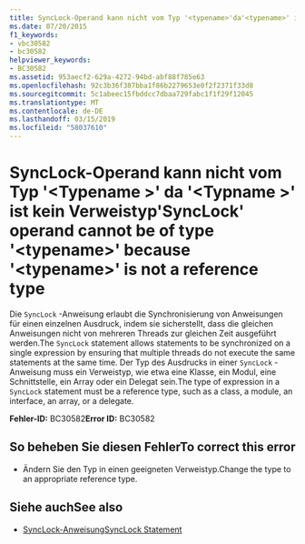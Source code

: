```yaml
---
title: SyncLock-Operand kann nicht vom Typ '<typename>'da'<typename>' ist kein Verweistyp
ms.date: 07/20/2015
f1_keywords:
- vbc30582
- bc30582
helpviewer_keywords:
- BC30582
ms.assetid: 953aecf2-629a-4272-94bd-abf88f785e63
ms.openlocfilehash: 92c3b36f387bba1f86b2279653e0f2f2371f33d8
ms.sourcegitcommit: 5c1abeec15fbddcc7dbaa729fabc1f1f29f12045
ms.translationtype: MT
ms.contentlocale: de-DE
ms.lasthandoff: 03/15/2019
ms.locfileid: "58037610"
---
```

# <a name="synclock-operand-cannot-be-of-type-typename-because-typename-is-not-a-reference-type"></a><span data-ttu-id="4714a-102">SyncLock-Operand kann nicht vom Typ '\<Typename >' da '\<Typname >' ist kein Verweistyp</span><span class="sxs-lookup"><span data-stu-id="4714a-102">'SyncLock' operand cannot be of type '\<typename>' because '\<typename>' is not a reference type</span></span>
<span data-ttu-id="4714a-103">Die `SyncLock` -Anweisung erlaubt die Synchronisierung von Anweisungen für einen einzelnen Ausdruck, indem sie sicherstellt, dass die gleichen Anweisungen nicht von mehreren Threads zur gleichen Zeit ausgeführt werden.</span><span class="sxs-lookup"><span data-stu-id="4714a-103">The `SyncLock` statement allows statements to be synchronized on a single expression by ensuring that multiple threads do not execute the same statements at the same time.</span></span> <span data-ttu-id="4714a-104">Der Typ des Ausdrucks in einer `SyncLock` -Anweisung muss ein Verweistyp, wie etwa eine Klasse, ein Modul, eine Schnittstelle, ein Array oder ein Delegat sein.</span><span class="sxs-lookup"><span data-stu-id="4714a-104">The type of expression in a `SyncLock` statement must be a reference type, such as a class, a module, an interface, an array, or a delegate.</span></span>  
  
 <span data-ttu-id="4714a-105">**Fehler-ID:** BC30582</span><span class="sxs-lookup"><span data-stu-id="4714a-105">**Error ID:** BC30582</span></span>  
  
## <a name="to-correct-this-error"></a><span data-ttu-id="4714a-106">So beheben Sie diesen Fehler</span><span class="sxs-lookup"><span data-stu-id="4714a-106">To correct this error</span></span>  
  
-   <span data-ttu-id="4714a-107">Ändern Sie den Typ in einen geeigneten Verweistyp.</span><span class="sxs-lookup"><span data-stu-id="4714a-107">Change the type to an appropriate reference type.</span></span>  
  
## <a name="see-also"></a><span data-ttu-id="4714a-108">Siehe auch</span><span class="sxs-lookup"><span data-stu-id="4714a-108">See also</span></span>

- [<span data-ttu-id="4714a-109">SyncLock-Anweisung</span><span class="sxs-lookup"><span data-stu-id="4714a-109">SyncLock Statement</span></span>](../../visual-basic/language-reference/statements/synclock-statement.md)
